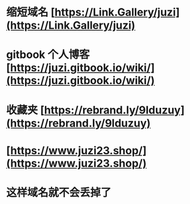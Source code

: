 # 缩短域名 [https://Link.Gallery/juzi](https://Link.Gallery/juzi)
# gitbook 个人博客 [https://juzi.gitbook.io/wiki/](https://juzi.gitbook.io/wiki/)
# 收藏夹 [https://rebrand.ly/9lduzuy](https://rebrand.ly/9lduzuy)
# [https://www.juzi23.shop/](https://www.juzi23.shop/)
# 这样域名就不会丢掉了